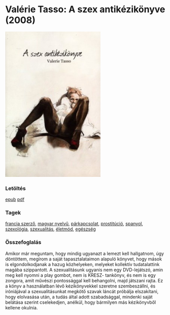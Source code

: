 # <a name="id_907">Valérie Tasso: A szex antikézikönyve (2008)</a>
<img src="https://github.com/BercziSandor/calibre_lib/raw/main/libs/main/Valerie%20Tasso/A%20szex%20antikezikonyve%20%28907%29/cover.jpg" alt="cover" width="300"/>

### Letöltés
[epub](https://github.com/BercziSandor/calibre_lib/raw/main/libs/main/Valerie%20Tasso/A%20szex%20antikezikonyve%20%28907%29/A%20szex%20antikezikonyve%20-%20Valerie%20Tasso.epub) 
 [pdf](https://github.com/BercziSandor/calibre_lib/raw/main/libs/main/Valerie%20Tasso/A%20szex%20antikezikonyve%20%28907%29/A%20szex%20antikezikonyve%20-%20Valerie%20Tasso.pdf)

### Tagek
[francia szerző](https://github.com/berczisandor/calibre_lib/libs/main/blob/main/_tags/francia%20szerz%c5%91.md), [magyar nyelvű](https://github.com/berczisandor/calibre_lib/libs/main/blob/main/_tags/magyar%20nyelv%c5%b1.md), [párkapcsolat](https://github.com/berczisandor/calibre_lib/libs/main/blob/main/_tags/p%c3%a1rkapcsolat.md), [prostitúció](https://github.com/berczisandor/calibre_lib/libs/main/blob/main/_tags/prostit%c3%baci%c3%b3.md), [spanyol](https://github.com/berczisandor/calibre_lib/libs/main/blob/main/_tags/spanyol.md), [szexológia](https://github.com/berczisandor/calibre_lib/libs/main/blob/main/_tags/szexol%c3%b3gia.md), [szexualitás](https://github.com/berczisandor/calibre_lib/libs/main/blob/main/_tags/szexualit%c3%a1s.md), [életmód](https://github.com/berczisandor/calibre_lib/libs/main/blob/main/_tags/%c3%a9letm%c3%b3d.md), [egészség](https://github.com/berczisandor/calibre_lib/libs/main/blob/main/_tags/eg%c3%a9szs%c3%a9g.md)

### Összefoglalás
<div>
<p>Amikor már meguntam, hogy mindig ugyanazt a lemezt kell hallgatnom, úgy döntöttem, megírom a saját tapasztalataimon alapuló könyvet, hogy mások is elgondolkodjanak a hazug közhelyeken, melyeket kollektív tudatalattink magába szippantott. A szexualitásunk ugyanis nem egy DVD-lejátszó, amin meg kell nyomni a play gombot, nem is KRESZ- tankönyv, és nem is egy zongora, amit művészi pontossággal kell behangolni, majd játszani rajta. Ez a könyv a használatban lévő kézikönyvekkel szeretne szembeszállni, és iróniájával a szexualitásunkat megkötő szavak láncát próbálja elszakítani, hogy elolvasása után, a tudás által adott szabadsággal, mindenki saját belátása szerint cselekedjen, anélkül, hogy bármilyen más kézikönyvből kellene okulnia.</p></div>


